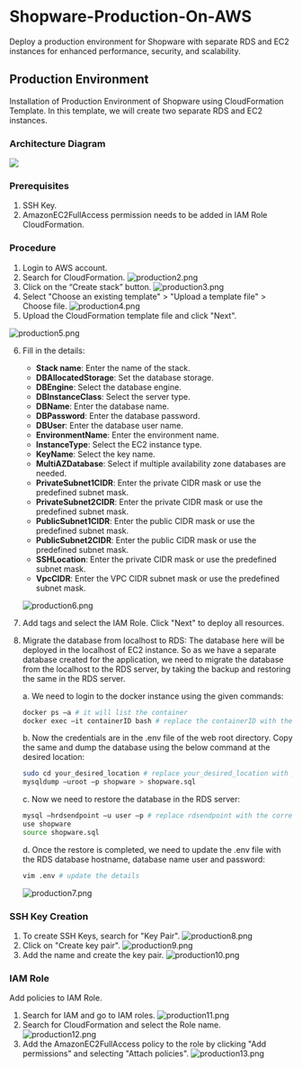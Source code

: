 # Shopware-Production-On-AWS

Deploy a production environment for Shopware with separate RDS and EC2 instances for enhanced performance, security, and scalability. 

## Production Environment
Installation of Production Environment of Shopware using CloudFormation Template. In this template, we will create two separate RDS and EC2 instances. 

### Architecture Diagram
<img align="center" src="https://github.com/wagento/shopware/blob/main/images/Production1.jpg">

### Prerequisites 

1. SSH Key. 
2. AmazonEC2FullAccess permission needs to be added in IAM Role CloudFormation. 

### Procedure 

1. Login to AWS account. 
2. Search for CloudFormation. 
   ![production2.png](https://github.com/wagento/shopware/blob/main/images/Production2.png)
3. Click on the “Create stack” button. 
   ![production3.png](https://github.com/wagento/shopware/blob/main/images/Production3.png)
4. Select "Choose an existing template" > "Upload a template file" > Choose file.
   ![production4.png](https://github.com/wagento/shopware/blob/main/images/Production4.png)
5. Upload the CloudFormation template file and click "Next". 

![production5.png](https://github.com/wagento/shopware/blob/main/images/Production5.png)


6. Fill in the details: 

   - **Stack name**: Enter the name of the stack. 
   - **DBAllocatedStorage**: Set the database storage. 
   - **DBEngine**: Select the database engine. 
   - **DBInstanceClass**: Select the server type. 
   - **DBName**: Enter the database name. 
   - **DBPassword**: Enter the database password. 
   - **DBUser**: Enter the database user name. 
   - **EnvironmentName**: Enter the environment name. 
   - **InstanceType**: Select the EC2 instance type. 
   - **KeyName**: Select the key name. 
   - **MultiAZDatabase**: Select if multiple availability zone databases are needed. 
   - **PrivateSubnet1CIDR**: Enter the private CIDR mask or use the predefined subnet mask. 
   - **PrivateSubnet2CIDR**: Enter the private CIDR mask or use the predefined subnet mask. 
   - **PublicSubnet1CIDR**: Enter the public CIDR mask or use the predefined subnet mask. 
   - **PublicSubnet2CIDR**: Enter the public CIDR mask or use the predefined subnet mask. 
   - **SSHLocation**: Enter the private CIDR mask or use the predefined subnet mask. 
   - **VpcCIDR**: Enter the VPC CIDR subnet mask or use the predefined subnet mask. 

   ![production6.png](https://github.com/wagento/shopware/blob/main/images/Production6.png)
   
7. Add tags and select the IAM Role. Click "Next" to deploy all resources. 

8. Migrate the database from localhost to RDS: 
   The database here will be deployed in the localhost of EC2 instance. So as we have a separate database created for the application, we need to migrate the database from the localhost to the RDS server, by taking the backup and restoring the same in the RDS server. 

   a. We need to login to the docker instance using the given commands: 
      ```bash
      docker ps –a # it will list the container 
      docker exec –it containerID bash # replace the containerID with the real container ID
      ```
      
   b. Now the credentials are in the .env file of the web root directory. Copy the same and dump the database using the below command at the desired location:
      ```bash
      sudo cd your_desired_location # replace your_desired_location with proper path 
      mysqldump –uroot –p shopware > shopware.sql
      ```
      
   c. Now we need to restore the database in the RDS server:
      ```bash
      mysql –hrdsendpoint –u user –p # replace rdsendpoint with the correct details and user with the correct user name
      use shopware 
      source shopware.sql
      ```
      
   d. Once the restore is completed, we need to update the .env file with the RDS database hostname, database name user and password:
      ```bash
      vim .env # update the details
      ```

   ![production7.png](https://github.com/wagento/shopware/blob/main/images/Production7.png)

### SSH Key Creation

1. To create SSH Keys, search for "Key Pair". 
   ![production8.png](https://github.com/wagento/shopware/blob/main/images/Production8.png)
2. Click on "Create key pair". 
   ![production9.png](https://github.com/wagento/shopware/blob/main/images/Production9.png)
3. Add the name and create the key pair. 
   ![production10.png](https://github.com/wagento/shopware/blob/main/images/Production10.png)

### IAM Role

Add policies to IAM Role.

1. Search for IAM and go to IAM roles.
   ![production11.png](https://github.com/wagento/shopware/blob/main/images/Production11.png)
2. Search for CloudFormation and select the Role name. 
   ![production12.png](https://github.com/wagento/shopware/blob/main/images/Production12.png)
3. Add the AmazonEC2FullAccess policy to the role by clicking "Add permissions" and selecting "Attach policies".
   ![production13.png](https://github.com/wagento/shopware/blob/main/images/Production13.png)
